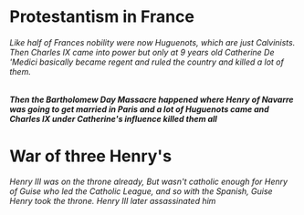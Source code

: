 # Protestantism in France

###### Like half of Frances nobility were now Huguenots, which are just Calvinists. Then Charles IX came into power but only at 9 years old Catherine De 'Medici basically became regent and ruled the country and killed a lot of them.

##### Then the Bartholomew Day Massacre happened where Henry of Navarre was going to get married in Paris and a lot of Huguenots came and Charles IX under Catherine's influence killed them all

# War of three Henry's
###### Henry III was on the throne already, But wasn't catholic enough for Henry of Guise who led the Catholic League, and so with the Spanish, Guise Henry took the throne. Henry III later assassinated him